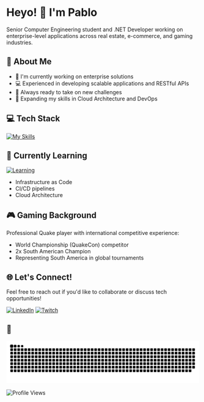 # Heyo! 👋 I'm Pablo
Senior Computer Engineering student and .NET Developer working on enterprise-level applications across real estate, e-commerce, and gaming industries.

## 🚀 About Me
- 🔭 I'm currently working on enterprise solutions
- 💻 Experienced in developing scalable applications and RESTful APIs
- 🌟 Always ready to take on new challenges
- 🌱 Expanding my skills in Cloud Architecture and DevOps

## 💻 Tech Stack
[![My Skills](https://skillicons.dev/icons?i=cs,dotnet,react,ts,js,postgresql,git,azure,docker,kubernetes,linux,arduino,autocad,bitbucket,cpp,css,html,discord,docker,django,fastapi,figma,gcp,gmail,jquery,postman,py,sqlite,vite)](https://skillicons.dev)

## 🌱 Currently Learning
[![Learning](https://skillicons.dev/icons?i=aws,gcp,terraform)](https://skillicons.dev)
- Infrastructure as Code
- CI/CD pipelines
- Cloud Architecture

## 🎮 Gaming Background
Professional Quake player with international competitive experience:
- World Championship (QuakeCon) competitor
- 2x South American Champion
- Representing South America in global tournaments

## 🌐 Let's Connect!
Feel free to reach out if you'd like to collaborate or discuss tech opportunities!

[![LinkedIn](https://img.shields.io/badge/LinkedIn-%230077B5.svg?logo=linkedin&logoColor=white)](https://linkedin.com/in/velazquezpablo)
[![Twitch](https://img.shields.io/badge/Twitch-%239146FF.svg?logo=Twitch&logoColor=white)](https://twitch.tv/yuptf)

## 🐍
![Snake animation](https://raw.githubusercontent.com/salesp07/salesp07/output/github-contribution-grid-snake.svg)

![Profile Views](https://komarev.com/ghpvc/?username=pabloisaiasvz&color=brightgreen)
